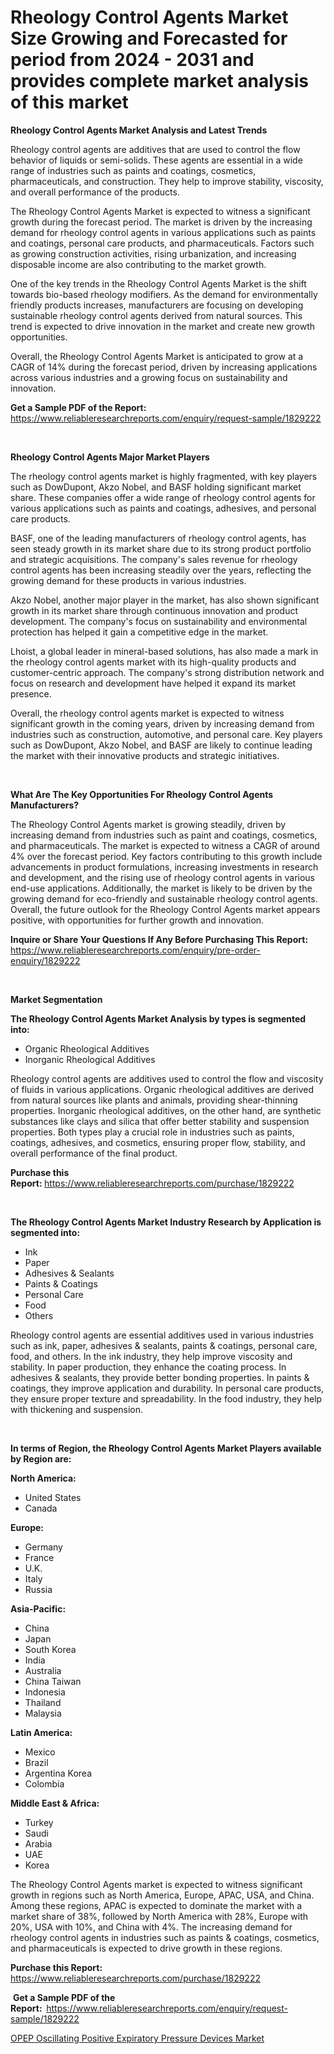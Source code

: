 <p><h1>Rheology Control Agents Market Size Growing and Forecasted for period from 2024 - 2031 and provides complete market analysis of this market</h1></p><p><strong>Rheology Control Agents Market Analysis and Latest Trends</strong></p>
<p><p>Rheology control agents are additives that are used to control the flow behavior of liquids or semi-solids. These agents are essential in a wide range of industries such as paints and coatings, cosmetics, pharmaceuticals, and construction. They help to improve stability, viscosity, and overall performance of the products.</p><p>The Rheology Control Agents Market is expected to witness a significant growth during the forecast period. The market is driven by the increasing demand for rheology control agents in various applications such as paints and coatings, personal care products, and pharmaceuticals. Factors such as growing construction activities, rising urbanization, and increasing disposable income are also contributing to the market growth.</p><p>One of the key trends in the Rheology Control Agents Market is the shift towards bio-based rheology modifiers. As the demand for environmentally friendly products increases, manufacturers are focusing on developing sustainable rheology control agents derived from natural sources. This trend is expected to drive innovation in the market and create new growth opportunities.</p><p>Overall, the Rheology Control Agents Market is anticipated to grow at a CAGR of 14% during the forecast period, driven by increasing applications across various industries and a growing focus on sustainability and innovation.</p></p>
<p><strong>Get a Sample PDF of the Report:&nbsp;</strong> <a href="https://www.reliableresearchreports.com/enquiry/request-sample/1829222">https://www.reliableresearchreports.com/enquiry/request-sample/1829222</a></p>
<p>&nbsp;</p>
<p><strong>Rheology Control Agents Major Market Players</strong></p>
<p><p>The rheology control agents market is highly fragmented, with key players such as DowDupont, Akzo Nobel, and BASF holding significant market share. These companies offer a wide range of rheology control agents for various applications such as paints and coatings, adhesives, and personal care products.</p><p>BASF, one of the leading manufacturers of rheology control agents, has seen steady growth in its market share due to its strong product portfolio and strategic acquisitions. The company's sales revenue for rheology control agents has been increasing steadily over the years, reflecting the growing demand for these products in various industries.</p><p>Akzo Nobel, another major player in the market, has also shown significant growth in its market share through continuous innovation and product development. The company's focus on sustainability and environmental protection has helped it gain a competitive edge in the market.</p><p>Lhoist, a global leader in mineral-based solutions, has also made a mark in the rheology control agents market with its high-quality products and customer-centric approach. The company's strong distribution network and focus on research and development have helped it expand its market presence.</p><p>Overall, the rheology control agents market is expected to witness significant growth in the coming years, driven by increasing demand from industries such as construction, automotive, and personal care. Key players such as DowDupont, Akzo Nobel, and BASF are likely to continue leading the market with their innovative products and strategic initiatives.</p></p>
<p>&nbsp;</p>
<p><strong>What Are The Key Opportunities For Rheology Control Agents Manufacturers?</strong></p>
<p><p>The Rheology Control Agents market is growing steadily, driven by increasing demand from industries such as paint and coatings, cosmetics, and pharmaceuticals. The market is expected to witness a CAGR of around 4% over the forecast period. Key factors contributing to this growth include advancements in product formulations, increasing investments in research and development, and the rising use of rheology control agents in various end-use applications. Additionally, the market is likely to be driven by the growing demand for eco-friendly and sustainable rheology control agents. Overall, the future outlook for the Rheology Control Agents market appears positive, with opportunities for further growth and innovation.</p></p>
<p><strong>Inquire or Share Your Questions If Any Before Purchasing This Report:</strong> <a href="https://www.reliableresearchreports.com/enquiry/pre-order-enquiry/1829222">https://www.reliableresearchreports.com/enquiry/pre-order-enquiry/1829222</a></p>
<p>&nbsp;</p>
<p><strong>Market Segmentation</strong></p>
<p><strong>The Rheology Control Agents Market Analysis by types is segmented into:</strong></p>
<p><ul><li>Organic Rheological Additives</li><li>Inorganic Rheological Additives</li></ul></p>
<p><p>Rheology control agents are additives used to control the flow and viscosity of fluids in various applications. Organic rheological additives are derived from natural sources like plants and animals, providing shear-thinning properties. Inorganic rheological additives, on the other hand, are synthetic substances like clays and silica that offer better stability and suspension properties. Both types play a crucial role in industries such as paints, coatings, adhesives, and cosmetics, ensuring proper flow, stability, and overall performance of the final product.</p></p>
<p><strong>Purchase this Report:&nbsp;</strong><a href="https://www.reliableresearchreports.com/purchase/1829222">https://www.reliableresearchreports.com/purchase/1829222</a></p>
<p>&nbsp;</p>
<p><strong>The Rheology Control Agents Market Industry Research by Application is segmented into:</strong></p>
<p><ul><li>Ink</li><li>Paper</li><li>Adhesives & Sealants</li><li>Paints & Coatings</li><li>Personal Care</li><li>Food</li><li>Others</li></ul></p>
<p><p>Rheology control agents are essential additives used in various industries such as ink, paper, adhesives & sealants, paints & coatings, personal care, food, and others. In the ink industry, they help improve viscosity and stability. In paper production, they enhance the coating process. In adhesives & sealants, they provide better bonding properties. In paints & coatings, they improve application and durability. In personal care products, they ensure proper texture and spreadability. In the food industry, they help with thickening and suspension.</p></p>
<p>&nbsp;</p>
<p><strong>In terms of Region, the Rheology Control Agents Market Players available by Region are:</strong></p>
<p>
    <p> <strong> North America: </strong>
        <ul>
            <li>United States</li>
            <li>Canada</li>
        </ul>
        </p> 
    <p> <strong> Europe: </strong>
        <ul>
            <li>Germany</li>
            <li>France</li>
            <li>U.K.</li>
            <li>Italy</li>
            <li>Russia</li>
        </ul>
        </p> 
    <p> <strong> Asia-Pacific: </strong>
        <ul>
            <li>China</li>
            <li>Japan</li>
            <li>South Korea</li>
            <li>India</li>
            <li>Australia</li>
            <li>China Taiwan</li>
            <li>Indonesia</li>
            <li>Thailand</li>
            <li>Malaysia</li>
        </ul>
        </p> 
    <p> <strong> Latin America: </strong>
        <ul>
            <li>Mexico</li>
            <li>Brazil</li>
            <li>Argentina Korea</li>
            <li>Colombia</li>
        </ul>
        </p> 
    <p> <strong> Middle East & Africa: </strong>
        <ul>
            <li>Turkey</li>
            <li>Saudi</li>
            <li>Arabia</li>
            <li>UAE</li>
            <li>Korea</li>
        </ul>
    </p>
    </p>
<p><p>The Rheology Control Agents market is expected to witness significant growth in regions such as North America, Europe, APAC, USA, and China. Among these regions, APAC is expected to dominate the market with a market share of 38%, followed by North America with 28%, Europe with 20%, USA with 10%, and China with 4%. The increasing demand for rheology control agents in industries such as paints & coatings, cosmetics, and pharmaceuticals is expected to drive growth in these regions.</p></p>
<p><strong>Purchase this Report: </strong><a href="https://www.reliableresearchreports.com/purchase/1829222">https://www.reliableresearchreports.com/purchase/1829222</a></p>
<p>&nbsp;<strong>Get a Sample PDF of the Report:&nbsp;&nbsp;</strong><a href="https://www.reliableresearchreports.com/enquiry/request-sample/1829222">https://www.reliableresearchreports.com/enquiry/request-sample/1829222</a></p>
<p><strong></strong></p>
<p><p><a href="https://full-wildebeest-80b.notion.site/OPEP-Oscillating-Positive-Expiratory-Pressure-Devices-Market-Research-Report-Reveals-The-Latest-Tren-6544f4ddeec7410e888a5d7045c9fa2c">OPEP Oscillating Positive Expiratory Pressure Devices Market</a></p></p>